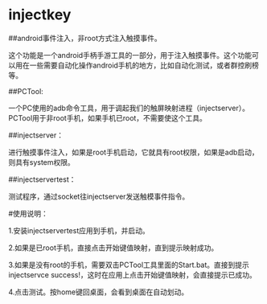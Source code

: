 # injectkey

##android事件注入，非root方式注入触摸事件。

这个功能是一个android手柄手游工具的一部分，用于注入触摸事件。这个功能可以用在一些需要自动化操作android手机的地方，比如自动化测试，或者群控刷榜等。

##PCTool:

一个PC使用的adb命令工具，用于调起我们的触屏映射进程（injectserver）。PCTool用于非root手机，如果手机已root，不需要使这个工具。

##injectserver：

进行触摸事件注入，如果是root手机启动，它就具有root权限，如果是adb启动，则具有system权限。

##injectservertest：

测试程序，通过socket往injectserver发送触模事件指令。

#使用说明：

1.安装injectservertest应用到手机，并启动。

2.如果是已root手机，直接点击开始键值映射，直到提示映射成功。

3.如果是没有root的手机，需要双击PCTool工具里面的Start.bat。直接到提示injectservce success!，这时在应用上点击开始键值映射，会直接提示已成功。

4.点击测试。按home键回桌面，会看到桌面在自动划动。
